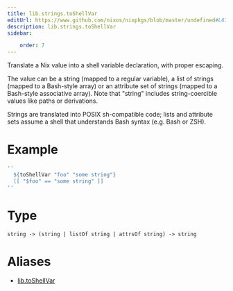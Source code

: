 ```yaml
---
title: lib.strings.toShellVar
editUrl: https://www.github.com/nixos/nixpkgs/blob/master/undefined#L679C16
description: lib.strings.toShellVar
sidebar:

    order: 7
---
```


Translate a Nix value into a shell variable declaration, with proper escaping.

The value can be a string (mapped to a regular variable), a list of strings
(mapped to a Bash-style array) or an attribute set of strings (mapped to a
Bash-style associative array). Note that "string" includes string-coercible
values like paths or derivations.

Strings are translated into POSIX sh-compatible code; lists and attribute sets
assume a shell that understands Bash syntax (e.g. Bash or ZSH).

# Example

```nix
''
  ${toShellVar "foo" "some string"}
  [[ "$foo" == "some string" ]]
''
```

# Type

```
string -> (string | listOf string | attrsOf string) -> string
```


# Aliases

- [lib.toShellVar](/nix-doc-comments/reference/lib/lib-toshellvar)


